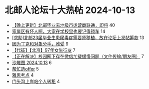 # 北邮人论坛十大热帖 2024-10-13

- [【晚上更新】北邮毕业去地级市运营商联通，即将](https://bbs.byr.cn/article/Job/2216650) 40
- [家属区有坏人啊，大家在学校里也要记得锁车](https://bbs.byr.cn/article/Talking/6427561) 14
- [[求助]北邮23届毕业生患尿毒症需要肾移植，故在论坛上发帖筹款](https://bbs.byr.cn/article/Picture/3368183) 13
- [因为丁克和对象分手，难受](https://bbs.byr.cn/article/Feeling/3209836) 9
- [【代征】【北京】97年女生征友](https://bbs.byr.cn/article/Friends/2056429) 7
- [【正在解决】校园网下存在微信加载缓慢问题（文件传输/朋友圈）](https://bbs.byr.cn/article/BUPTNet/108865) 7
- [沙雕图 2024.10.13](https://bbs.byr.cn/article/Joke/732628) 6
- [帮忙选offer](https://bbs.byr.cn/article/WorkLife/1220772) 5
- [雅思考点](https://bbs.byr.cn/article/GoAbroad/399024) 4
- [门头沟上岸站个人转租](https://bbs.byr.cn/article/Home/138393) 4


